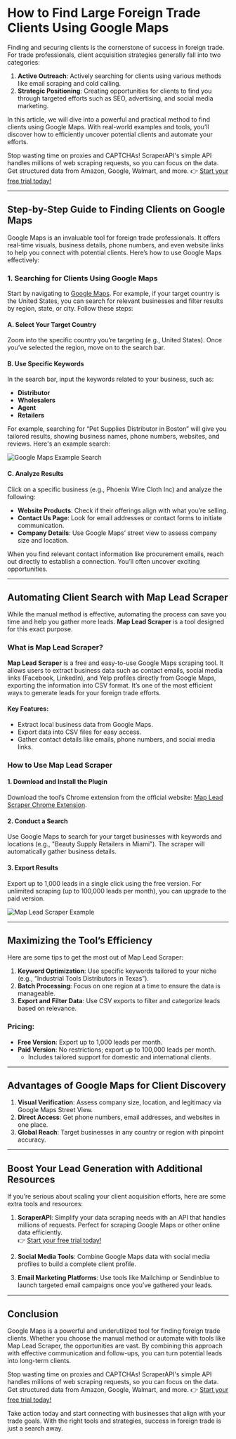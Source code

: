 # How to Find Large Foreign Trade Clients Using Google Maps

Finding and securing clients is the cornerstone of success in foreign trade. For trade professionals, client acquisition strategies generally fall into two categories:

1. **Active Outreach**: Actively searching for clients using various methods like email scraping and cold calling.
2. **Strategic Positioning**: Creating opportunities for clients to find you through targeted efforts such as SEO, advertising, and social media marketing.

In this article, we will dive into a powerful and practical method to find clients using Google Maps. With real-world examples and tools, you’ll discover how to efficiently uncover potential clients and automate your efforts.

Stop wasting time on proxies and CAPTCHAs! ScraperAPI's simple API handles millions of web scraping requests, so you can focus on the data. Get structured data from Amazon, Google, Walmart, and more. 👉 [Start your free trial today!](https://bit.ly/Scraperapi)

---

## Step-by-Step Guide to Finding Clients on Google Maps

Google Maps is an invaluable tool for foreign trade professionals. It offers real-time visuals, business details, phone numbers, and even website links to help you connect with potential clients. Here’s how to use Google Maps effectively:

### 1. Searching for Clients Using Google Maps

Start by navigating to [Google Maps](https://www.google.com/maps). For example, if your target country is the United States, you can search for relevant businesses and filter results by region, state, or city. Follow these steps:

#### **A. Select Your Target Country**
Zoom into the specific country you’re targeting (e.g., United States). Once you’ve selected the region, move on to the search bar.

#### **B. Use Specific Keywords**
In the search bar, input the keywords related to your business, such as:
- **Distributor**
- **Wholesalers**
- **Agent**
- **Retailers**

For example, searching for “Pet Supplies Distributor in Boston” will give you tailored results, showing business names, phone numbers, websites, and reviews. Here's an example search:

![Google Maps Example Search](https://img2023.cnblogs.com/other/509099/202308/509099-20230824001939567-2029618653.png)

#### **C. Analyze Results**
Click on a specific business (e.g., Phoenix Wire Cloth Inc) and analyze the following:
- **Website Products**: Check if their offerings align with what you’re selling.
- **Contact Us Page**: Look for email addresses or contact forms to initiate communication.
- **Company Details**: Use Google Maps’ street view to assess company size and location.

When you find relevant contact information like procurement emails, reach out directly to establish a connection. You’ll often uncover exciting opportunities.

---

## Automating Client Search with Map Lead Scraper

While the manual method is effective, automating the process can save you time and help you gather more leads. **Map Lead Scraper** is a tool designed for this exact purpose.

### What is Map Lead Scraper?

**Map Lead Scraper** is a free and easy-to-use Google Maps scraping tool. It allows users to extract business data such as contact emails, social media links (Facebook, LinkedIn), and Yelp profiles directly from Google Maps, exporting the information into CSV format. It’s one of the most efficient ways to generate leads for your foreign trade efforts.

#### Key Features:
- Extract local business data from Google Maps.
- Export data into CSV files for easy access.
- Gather contact details like emails, phone numbers, and social media links.

### How to Use Map Lead Scraper

#### 1. Download and Install the Plugin
Download the tool’s Chrome extension from the official website: [Map Lead Scraper Chrome Extension](https://www.mapleadscraper.com/google-maps-scraper-chrome-extension).

#### 2. Conduct a Search
Use Google Maps to search for your target businesses with keywords and locations (e.g., "Beauty Supply Retailers in Miami"). The scraper will automatically gather business details.

#### 3. Export Results
Export up to 1,000 leads in a single click using the free version. For unlimited scraping (up to 100,000 leads per month), you can upgrade to the paid version.

![Map Lead Scraper Example](https://img2023.cnblogs.com/other/509099/202308/509099-20230824001940468-600744887.png)

---

## Maximizing the Tool’s Efficiency

Here are some tips to get the most out of Map Lead Scraper:

1. **Keyword Optimization**: Use specific keywords tailored to your niche (e.g., “Industrial Tools Distributors in Texas”).
2. **Batch Processing**: Focus on one region at a time to ensure the data is manageable.
3. **Export and Filter Data**: Use CSV exports to filter and categorize leads based on relevance.

### Pricing:
- **Free Version**: Export up to 1,000 leads per month.
- **Paid Version**: No restrictions; export up to 100,000 leads per month.
  - Includes tailored support for domestic and international clients.

---

## Advantages of Google Maps for Client Discovery

1. **Visual Verification**: Assess company size, location, and legitimacy via Google Maps Street View.
2. **Direct Access**: Get phone numbers, email addresses, and websites in one place.
3. **Global Reach**: Target businesses in any country or region with pinpoint accuracy.

---

## Boost Your Lead Generation with Additional Resources

If you’re serious about scaling your client acquisition efforts, here are some extra tools and resources:

1. **ScraperAPI**: Simplify your data scraping needs with an API that handles millions of requests. Perfect for scraping Google Maps or other online data efficiently.  
   👉 [Start your free trial today!](https://bit.ly/Scraperapi)

2. **Social Media Tools**: Combine Google Maps data with social media profiles to build a complete client profile.

3. **Email Marketing Platforms**: Use tools like Mailchimp or Sendinblue to launch targeted email campaigns once you’ve gathered your leads.

---

## Conclusion

Google Maps is a powerful and underutilized tool for finding foreign trade clients. Whether you choose the manual method or automate with tools like Map Lead Scraper, the opportunities are vast. By combining this approach with effective communication and follow-ups, you can turn potential leads into long-term clients.

Stop wasting time on proxies and CAPTCHAs! ScraperAPI's simple API handles millions of web scraping requests, so you can focus on the data. Get structured data from Amazon, Google, Walmart, and more. 👉 [Start your free trial today!](https://bit.ly/Scraperapi)

Take action today and start connecting with businesses that align with your trade goals. With the right tools and strategies, success in foreign trade is just a search away.
